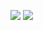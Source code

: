 ![](https://github.com/phamducminh/100-days-algorithm/blob/master/resources/counting-valleys-1.png)
![](https://github.com/phamducminh/100-days-algorithm/blob/master/resources/counting-valleys-2.png)

